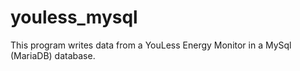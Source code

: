 # youless_mysql

This program writes data from a YouLess Energy Monitor in a MySql (MariaDB) database. 
